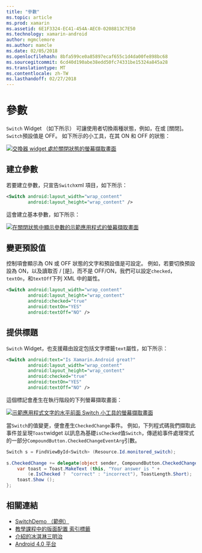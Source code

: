 ```yaml
---
title: "參數"
ms.topic: article
ms.prod: xamarin
ms.assetid: 6E1F3324-EC41-454A-AEC0-0208813C7E50
ms.technology: xamarin-android
author: mgmclemore
ms.author: mamcle
ms.date: 02/05/2018
ms.openlocfilehash: 8bfa599ce0a85897ecaf655c1d4da00fe898bc68
ms.sourcegitcommit: 6cd40d190abe38edd50fc74331be15324a845a28
ms.translationtype: MT
ms.contentlocale: zh-TW
ms.lasthandoff: 02/27/2018
---
```

# <a name="switch"></a>參數

`Switch` Widget （如下所示） 可讓使用者切換兩種狀態，例如，在或 [關閉]。 `Switch`預設值是 OFF。 如下所示的小工具，在其 ON 和 OFF 的狀態：

[ ![交換器 widget 處於關閉狀態的螢幕擷取畫面](switch-images/16-switch-onoff.png)](switch-images/16-switch-onoff.png)

<a name="Creating_a_Switch" />

## <a name="creating-a-switch"></a>建立參數

若要建立參數，只宣告`Switch`xml 項目，如下所示：

```xml
<Switch android:layout_width="wrap_content"
        android:layout_height="wrap_content" />
```

這會建立基本參數，如下所示：

[ ![在關閉狀態中顯示參數的示範應用程式的螢幕擷取畫面](switch-images/07-switch.png)](switch-images/07-switch.png)

<a name="Changing_Default_Values" />

## <a name="changing-default-values"></a>變更預設值

控制項會顯示為 ON 或 OFF 狀態的文字和預設值是可設定。 例如，若要切換預設設為 ON，以及讀取否 / [是]，而不是 OFF/ON，我們可以設定`checked`， `textOn`，和`textOff`下列 XML 中的屬性。

```xml
<Switch android:layout_width="wrap_content"
        android:layout_height="wrap_content"
        android:checked="true"
        android:textOn="YES"
        android:textOff="NO" />
```

 <a name="Providing_a_Title" />


## <a name="providing-a-title"></a>提供標題

`Switch` Widget，也支援藉由設定包括文字標籤`text`屬性，如下所示：

```xml
<Switch android:text="Is Xamarin.Android great?"
        android:layout_width="wrap_content"
        android:layout_height="wrap_content"
        android:checked="true"
        android:textOn="YES"
        android:textOff="NO" />
```

這個標記會產生在執行階段的下列螢幕擷取畫面：

[![示範應用程式文字的水平前面 Switch 小工具的螢幕擷取畫面](switch-images/08-switch.png)](switch-images/08-switch.png)

當`Switch`的值變更，便會產生`CheckedChange`事件。
例如，下列程式碼我們擷取此事件並呈現`Toast`widget 以訊息為基礎`isChecked`值`Switch`，傳遞給事件處理常式的一部分`CompoundButton.CheckedChangeEventArg`引數。

```csharp
Switch s = FindViewById<Switch> (Resource.Id.monitored_switch);
           
s.CheckedChange += delegate(object sender, CompoundButton.CheckedChangeEventArgs e) {
    var toast = Toast.MakeText (this, "Your answer is " +
        (e.IsChecked ?  "correct" : "incorrect"), ToastLength.Short);
    toast.Show ();
};
```


## <a name="related-links"></a>相關連結

- [SwitchDemo （範例）](https://developer.xamarin.com/samples/monodroid/PlatformFeatures/ICS_Samples/SwitchDemo/)
- [教學課程中的版面配置 索引標籤](~/android/user-interface/layouts/tab-layout/index.md)
- [介紹的冰淇淋三明治](http://www.android.com/about/ice-cream-sandwich/)
- [Android 4.0 平台](http://developer.android.com/sdk/android-4.0.html)
